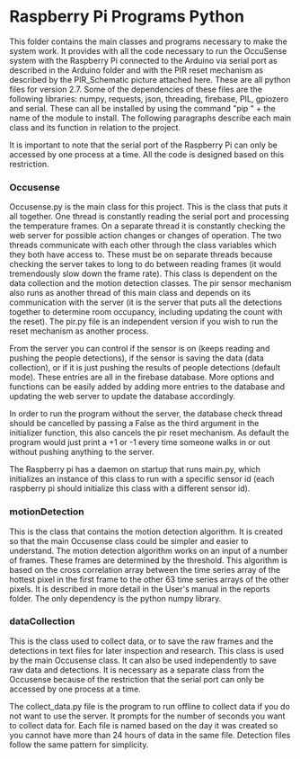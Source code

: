 # Raspberry Pi Programs Python

This folder contains the main classes and programs necessary to make the system work. It provides with all the code necessary to run the OccuSense system with the Raspberry Pi connected to the Arduino via serial port as described in the Arduino folder and with the PIR reset mechanism as described by the PIR_Schematic picture attached here. These are all python files for version 2.7. Some of the dependencies of these files are the following libraries: numpy, requests, json, threading, firebase, PIL, gpiozero and serial. These can all be installed by using the command "pip " +  the name of the module to install. The following paragraphs describe each main class and its function in relation to the project.

It is important to note that the serial port of the Raspberry Pi can only be accessed by one process at a time. All the code is designed based on this restriction.


### Occusense

Occusense.py is the main class for this project. This is the class that puts it all together. One thread is constantly reading the serial port and processing the temperature frames. On a separate thread it is constantly checking the web server for possible action changes or changes of operation. The two threads communicate with each other through the class variables which they both have access to. These must be on separate threads because checking the server takes to long to do between reading frames (it would tremendously slow down the frame rate). This class is dependent on the data collection and the motion detection classes. The pir sensor mechanism also runs as another thread of this main class and depends on its communication with the server (it is the server that puts all the detections together to determine room occupancy, including updating the count with the reset). The pir.py file is an independent version if you wish to run the reset mechanism as another process. 

From the server you can control if the sensor is on (keeps reading and pushing the people detections), if the sensor is saving the data (data collection), or if it is just pushing the results of people detections (default mode). These entries are all in the firebase database. More options and functions can be easily added by adding more entries to the database and updating the web server to update the database accordingly.

In order to run the program without the server, the database check thread should be cancelled by passing a False as the third argument in the initializer function, this also cancels the pir reset mechanism. As default the program would just print a +1 or -1 every time someone walks in or out without pushing anything to the server.

The Raspberry pi has a daemon on startup that runs main.py, which initializes an instance of this class to run with a specific sensor id (each raspberry pi should initialize this class with a different sensor id).


### motionDetection

This is the class that contains the motion detection algorithm. It is created so that the main Occusense class could be simpler and easier to understand. The motion detection algorithm works on an input of a number of frames. These frames are determined by the threshold. This algorithm is based on the cross correlation array between the time series array of the hottest pixel in the first frame to the other 63 time series arrays of the other pixels. It is described in more detail in the User's manual in the reports folder. The only dependency is the python numpy library.


### dataCollection

This is the class used to collect data, or to save the raw frames and the detections in text files for later inspection and research. This class is used by the main Occusense class. It can also be used independently to save raw data and detections. It is necessary as a separate class from the Occusense because of the restriction that the serial port can only be accessed by one process at a time.

The collect_data.py file is the program to run offline to collect data if you do not want to use the server. It prompts for the number of seconds you want to collect data for. Each file is named based on the day it was created so you cannot have more than 24 hours of data in the same file. Detection files follow the same pattern for simplicity.
